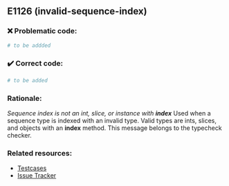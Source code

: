 ## E1126 (invalid-sequence-index)

### :x: Problematic code:

```python
# to be addded
```

### :heavy_check_mark: Correct code:

```python
# to be added
```

### Rationale:

 *Sequence index is not an int, slice, or instance with __index__*
  Used when a sequence type is indexed with an invalid type. Valid types are
  ints, slices, and objects with an __index__ method. This message belongs to
  the typecheck checker.



### Related resources:

- [Testcases](#)
- [Issue Tracker](https://github.com/PyCQA/pylint/issues?q=is%3Aissue+%22invalid-sequence-index%22+OR+%22E1126%22)
